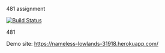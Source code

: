 481 assignment

[![Build Status](https://travis-ci.com/irmakaksaray/myDemoApp.svg?branch=main)](https://travis-ci.com/irmakaksaray/myDemoApp)

481

Demo site: https://nameless-lowlands-31918.herokuapp.com/